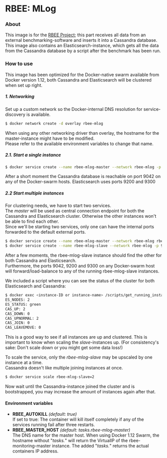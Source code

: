 # RBEE: MLog
### About
This image is for the [RBEE Project]; this part receives all data from an external benchmarking-software and inserts it into a Cassandra database.  
This image also contains an Elasticsearch-instance, which gets all the data from the Cassandra database by a script after the benchmark has been run.

### How to use
This image has been optimized for the Docker-native swarm available from Docker version 1.12, both Cassandra and Elasticsearch will be clustered when set up right.  
##### 1. Networking
Set up a custom network so the Docker-internal DNS resolution for service-discovery is available.
```sh
$ docker network create -d overlay rbee-mlog
```
When using any other networking driver than overlay, the hostname for the master-instance might have to be modified.  
Please refer to the available environment variables to change that name.
##### 2.1. Start a single instance
```sh
$ docker service create --name rbee-mlog-master --network rbee-mlog -p 9042:9042 -p 9200:9200 -p 9300:9300 rbee/mlog:<tag>
```
After a short moment the Cassandra database is reachable on port 9042 on any of the Docker-swarm hosts. Elasticsearch uses ports 9200 and 9300
##### 2.2 Start multiple instances
For clustering needs, we have to start two services.  
The _master_ will be used as central connection endpoint for both the Cassandra and Elasticsearch cluster. Otherwise the other instances won't be able to find each other.  
Since we'll be starting two services, only one can have the internal ports forwarded to the default external ports.
```sh
$ docker service create --name rbee-mlog-master --network rbee-mlog rbee/mlog:<tag>
$ docker service create --name rbee-mlog-slave --network rbee-mlog -p 9042:9042 -p 9200:9200 -p 9300:9300 rbee/mlog:<tag>
```
After a few moments, the rbee-mlog-slave instance should find the other for both Cassandra and Elasticsearch.  
Furthermore, the ports 9042, 9200 and 9300 on any Docker-swarm host will forward/load-balance to any of the running rbee-mlog-slave instances.

We included a script where you can see the status of the cluster for both Elasticsearch and Cassandra:
```sh
$ docker exec <instance-ID or instance-name> /scripts/get_running_instances.sh
ES_NODES: 2
ES_STATUS: green
CAS_UP: 2
CAS_DOWN: 0
CAS_UPNORMAL: 2
CAS_JOIN: 0
CAS_LEAVEMOVE: 0
```
This is a good way to see if all instances are up and clustered. This is important to know when scaling the _slave_-instances up. (For consistency's sake: Don't scale down or you might get some data loss!)

To scale the service, only the _rbee-mlog-slave_ may be upscaled by one instance at a time.  
Cassandra doesn't like multiple joining instances at once.
```sh
$ docker service scale rbee-mlog-slave=2
```
Now wait until the Cassandra-instance joined the cluster and is bootstrapped, you may increase the amount of instances again after that.
#### Environment variables
 * **RBEE_AUTOKILL** _(default: true)_  
If set to true: The container will kill itself completely if any of the services running fail after three restarts.
 * **RBEE_MASTER_HOST** _(default: tasks.rbee-mlog-master)_  
The DNS name for the master host. When using Docker 1.12 Swarm, the hostname without "_tasks._" will return the VirtualIP of the rbee-monitoring-master instance. The added "_tasks._" returns the actual containers IP address.
 

[RBEE Project]: <http://www.rbee.io>